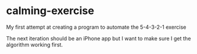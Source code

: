 # calming-exercise
My first attempt at creating a program to automate the 5-4-3-2-1 exercise

The next iteration should be an iPhone app but I want to make sure I get the algorithm working first.